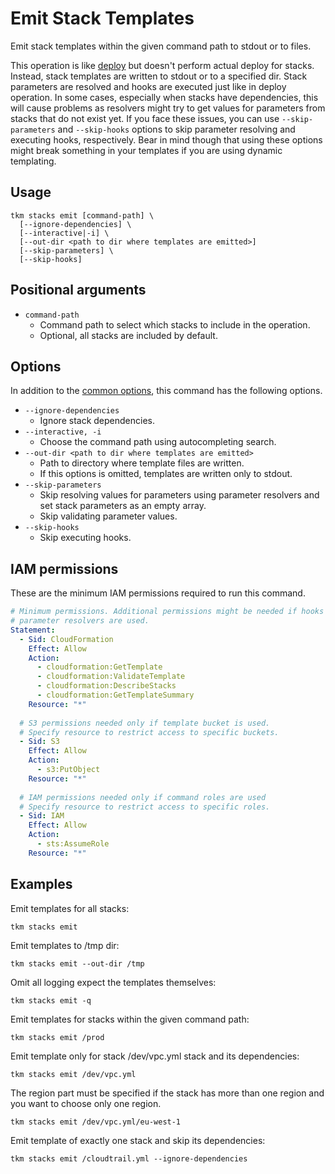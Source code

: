 # Emit Stack Templates

Emit stack templates within the given command path to stdout or to files.

This operation is like [deploy](deploy-stacks) but doesn't perform actual deploy for stacks. Instead, stack templates are written to stdout or to a specified dir. Stack parameters are resolved and hooks are executed just like in deploy operation. In some cases, especially when stacks have dependencies, this will cause problems as resolvers might try to get values for parameters from stacks that do not exist yet. If you face these issues, you can use `--skip-parameters` and `--skip-hooks` options to skip parameter resolving and executing hooks, respectively. Bear in mind though that using these options might break something in your templates if you are using dynamic templating. 

## Usage

```shell
tkm stacks emit [command-path] \
  [--ignore-dependencies] \
  [--interactive|-i] \
  [--out-dir <path to dir where templates are emitted>]
  [--skip-parameters] \
  [--skip-hooks]
```

## Positional arguments

- `command-path`
  - Command path to select which stacks to include in the operation.
  - Optional, all stacks are included by default.

## Options

In addition to the [common options](./common-options), this command has the following options.

- `--ignore-dependencies`
  - Ignore stack dependencies.
- `--interactive, -i`
  - Choose the command path using autocompleting search.
- `--out-dir <path to dir where templates are emitted>`
  - Path to directory where template files are written.
  - If this options is omitted, templates are written only to stdout.
- `--skip-parameters`
  - Skip resolving values for parameters using parameter resolvers and set stack parameters as an empty array.
  - Skip validating parameter values.
- `--skip-hooks`
  - Skip executing hooks.
  
## IAM permissions

These are the minimum IAM permissions required to run this command.

```yaml
# Minimum permissions. Additional permissions might be needed if hooks or 
# parameter resolvers are used. 
Statement: 
  - Sid: CloudFormation
    Effect: Allow
    Action:
      - cloudformation:GetTemplate
      - cloudformation:ValidateTemplate
      - cloudformation:DescribeStacks
      - cloudformation:GetTemplateSummary
    Resource: "*"
  
  # S3 permissions needed only if template bucket is used.
  # Specify resource to restrict access to specific buckets.  
  - Sid: S3
    Effect: Allow
    Action:
      - s3:PutObject
    Resource: "*"
  
  # IAM permissions needed only if command roles are used  
  # Specify resource to restrict access to specific roles.  
  - Sid: IAM
    Effect: Allow
    Action:
      - sts:AssumeRole
    Resource: "*"
```

## Examples

Emit templates for all stacks:

```shell
tkm stacks emit
```

Emit templates to /tmp dir:

```shell
tkm stacks emit --out-dir /tmp
```

Omit all logging expect the templates themselves:

```shell
tkm stacks emit -q
```

Emit templates for stacks within the given command path:

```shell
tkm stacks emit /prod
```

Emit template only for stack /dev/vpc.yml stack and its dependencies:

```shell
tkm stacks emit /dev/vpc.yml
```

The region part must be specified if the stack has more than one region and you want to choose only one region.

```shell
tkm stacks emit /dev/vpc.yml/eu-west-1
```

Emit template of exactly one stack and skip its dependencies:

```shell
tkm stacks emit /cloudtrail.yml --ignore-dependencies
```